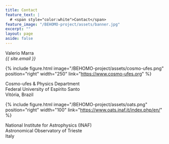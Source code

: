 ```yaml
---
title: Contact
feature_text: |
  # <span style="color:white">Contact</span>
feature_image: "/BEHOMO-project/assets/banner.jpg"
excerpt: ""
layout: page
aside: false
---
```


<!-- {% include figure.html image="/BEHOMO-project/assets/vale.jpg" position="left" width="250px" %} -->

Valerio Marra\
*{{ site.email }}*

{% include figure.html image="/BEHOMO-project/assets/cosmo-ufes.png" position="right" width="250" link="https://www.cosmo-ufes.org" %}

Cosmo-ufes & Physics Department\
Federal University of Espírito Santo\
Vitória, Brazil

{% include figure.html image="/BEHOMO-project/assets/oats.png" position="right" width="100" link="https://www.oats.inaf.it/index.php/en/" %}

National Institute for Astrophysics (INAF)\
Astronomical Observatory of Trieste\
Italy



<!-- {% include site-form.html %} -->